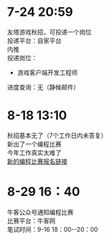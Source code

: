# 7-24 20:59
友塔游戏秋招，可投递一个岗位  
投递平台：自家平台  
内推  
投递岗位：
+ 游戏客户端开发工程师  

进度查询：无（静候邮件）

# 8-18 13:10
秋招基本无了（7个工作日内未答复）  
新出了一个编程比赛  
今年工作真实太难了  
[新的编程比赛报名链接](https://mp.weixin.qq.com/s/N_uib5UXH-nKBwaDqSLO-A)

# 8-29 16：40
牛客公众号通知编程比赛  
比赛平台：牛客网  
笔试时间：9-16 18：00--20：00